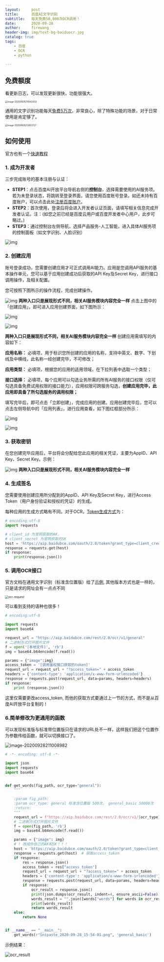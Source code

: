 ```yaml
---
layout:     post
title:      百度AI文字识别
subtitle:   每天免费50,000次OCR调用！
date:       2020-09-28
author:     firewang
header-img: img/text-bg-baiduocr.jpg
catalog: true
tags:
    - 百度
    - OCR
	- python

---
```




## 免费额度

看更新日志，可以发现更新很快，功能很强大。

<img src="https://i.loli.net/2020/09/28/9k4FNDLMzWXVhvu.png" alt="image-20200928210542433" style="zoom:50%;" />

通用的文字识别功能每天[免费5万次](https://cloud.baidu.com/doc/OCR/s/fk3h7xu7h)，非常良心，除了特殊功能的场景，对于日常使用是肯定够了。

<img src="https://i.loli.net/2020/09/28/IhwSFbWLkqc2Ri5.png" alt="image-20200928212653727" style="zoom:50%;" />



## 如何使用

官方也有一个[快速教程](https://ai.baidu.com/forum/topic/show/867951)

###  1. 成为开发者

三步完成账号的基本注册与认证：

+ **STEP1**：点击百度AI开放平台导航右侧的**控制台**，选择需要使用的AI服务项。若为未登录状态，将跳转至登录界面，请您使用百度账号登录。如还未持有百度账户，可以点击此处[注册百度账户](https://passport.baidu.com/v2/?reg)。
+ **STEP2**：首次使用，登录后将会进入开发者认证页面，请填写相关信息完成开发者认证。注：(如您之前已经是百度云用户或百度开发者中心用户，此步可略过。)
+ **STEP3**：通过控制台左侧导航，选择产品服务-人工智能，进入具体AI服务项的控制面板（如文字识别、人脸识别）

![img](https://i.loli.net/2020/09/28/uICY84jl3PZmFp5.png)

###  2. 创建应用

账号登录成功，您需要创建应用才可正式调用AI能力。应用是您调用API服务的基本操作单元，您可以基于应用创建成功后获取的API Key及Secret Key，进行接口调用操作，及相关配置。

您可按照下图所示的操作流程，完成创建操作。

![img](https://i.loli.net/2020/09/28/1DpuNMYKgt37Idv.png)
**两种入口只是展现形式不同，相关AI服务模块内容完全一样** 点击上图中的「创建应用」，即可进入应用创建界面，如下图所示：

![img](https://i.loli.net/2020/09/28/LgNYPTO6rvWSya8.jpg)

![img](https://i.loli.net/2020/09/28/vkjrdDEYSnyV8PJ.jpg)

**两种入口只是展现形式不同，相关AI服务模块内容完全一样** 创建应用需填写的内容如下：

**应用名称：** 必填项，用于标识您所创建的应用的名称，支持中英文、数字、下划线及中横线，此名称一经创建完毕，不可修改；

**应用类型：** 必填项，根据您的应用的适用领域，在下拉列表中选取一个类型；

**接口选择：** 必填项，每个应用可以勾选业务所需的所有AI服务的接口权限（仅可勾选具备免费试用权限的接口能力），应用权限可跨服务勾选，**创建应用完毕，此应用即具备了所勾选服务的调用权限；**

填写完毕后，即可点击「立即创建」，完成应用的创建。应用创建完毕后，您可以点击左侧导航中的「应用列表」，进行应用查看，如下图红框部分所示：

![img](https://i.loli.net/2020/09/28/XqCaU2POVKZSMvA.jpg)

![img](https://i.loli.net/2020/09/28/VWwS6J58kQOFmdE.jpg)


###  3. 获取密钥

在您创建完毕应用后，平台将会分配给您此应用的相关凭证，主要为AppID、API Key、Secret Key。示例：

![img](https://i.loli.net/2020/09/28/PwKicmkNGdnubWD.png)
**两种入口只是展现形式不同，相关AI服务模块内容完全一样**

###  4. 生成签名

您需要使用创建应用所分配到的AppID、API Key及Secret Key，进行Access Token（用户身份验证和授权的凭证）的生成。

每种应用的生成方式略有不同，对于OCR，[Token生成方式](https://ai.baidu.com/ai-doc/REFERENCE/Ck3dwjhhu)为：

```python
# encoding:utf-8
import requests 

# client_id 为官网获取的AK， 
# client_secret 为官网获取的SK
host = 'https://aip.baidubce.com/oauth/2.0/token?grant_type=client_credentials&client_id=【官网获取的AK】&client_secret=【官网获取的SK】'
response = requests.get(host)
if response:
    print(response.json())
```

### 5. 调用OCR接口

官方文档在通用文字识别（标准含位置版）给了[示例](https://ai.baidu.com/ai-doc/OCR/vk3h7y58v), 其他版本方式也是一样的，只是请求的网址会有一点点不同

<img src="https://i.loli.net/2020/09/28/ZPH5pr84u7aBi2d.png" alt="ocr-request" style="zoom:67%;" />

可以看到支持的语种也很多！

```python
# encoding:utf-8

import requests
import base64

request_url = "https://aip.baidubce.com/rest/2.0/ocr/v1/general"
# 二进制方式打开图片文件
f = open('[本地文件]', 'rb')
img = base64.b64encode(f.read())

params = {"image":img}
access_token = '[调用鉴权接口获取的token]'
request_url = request_url + "?access_token=" + access_token
headers = {'content-type': 'application/x-www-form-urlencoded'}
response = requests.post(request_url, data=params, headers=headers)
if response:
    print (response.json())
```

这里仅需要更改access_token, 而他的获取方式要通过上一节的方式，而不是从百度AI开放平台复制的！



### 6.简单修改为更通用的函数

可以发现标准版与标准带位置版只在请求的URL处不一样，这样我们把这个位置作为参数传给函数，就可以切换接口了。

![image-20200928211008982](https://i.loli.net/2020/09/28/w3gk8DPR7riSCFN.png)



```python
# -*- encoding: utf-8 -*-

import json
import requests
import base64


def get_words(fig_path, ocr_type="general"):
    """

    :param fig_path:
    :param ocr_type: general 标准含位置版 500次， general_basic 50000次
    :return:
    """
    request_url = f"https://aip.baidubce.com/rest/2.0/ocr/v1/{ocr_type}"
    # 二进制方式打开图片文件
    f = open(fig_path, 'rb')
    img = base64.b64encode(f.read())

    params = {"image": img}
    # ! 改成你自己的AK和SK！！！
    host = 'https://aip.baidubce.com/oauth/2.0/token?grant_type=client_credentials&client_id=o5h0WAUse6ka5Y8xgV2WcGOA&client_secret=ScGdml5cwKwkaxK1KEDztY7plbFups18'
    response = requests.get(host)  # 获取access_token
    if response:
        res = response.json()
        access_token = res["access_token"]
        request_url = request_url + "?access_token=" + access_token
        headers = {'content-type': 'application/x-www-form-urlencoded'}
        response = requests.post(request_url, data=params, headers=headers)
        if response:
            ocr_result = response.json()
            print(json.dumps(ocr_result, indent=4, ensure_ascii=False))
            words_result = "".join([words["words"] for words in ocr_result["words_result"]])
            print(words_result)
            return words_result
    else:
        return None


if __name__ == "__main__":
    get_words(r"Snipaste_2020-09-28_15-54-01.png", 'general_basic')

```

示例结果：

![ocr_result](https://i.loli.net/2020/09/28/dqDxn5786FSKmui.png)

